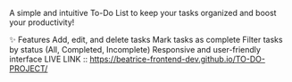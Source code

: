 A simple and intuitive To-Do List to keep your tasks organized and boost your productivity!

✨ Features
Add, edit, and delete tasks
Mark tasks as complete
Filter tasks by status (All, Completed, Incomplete)
Responsive and user-friendly interface
LIVE LINK :: https://beatrice-frontend-dev.github.io/TO-DO-PROJECT/
